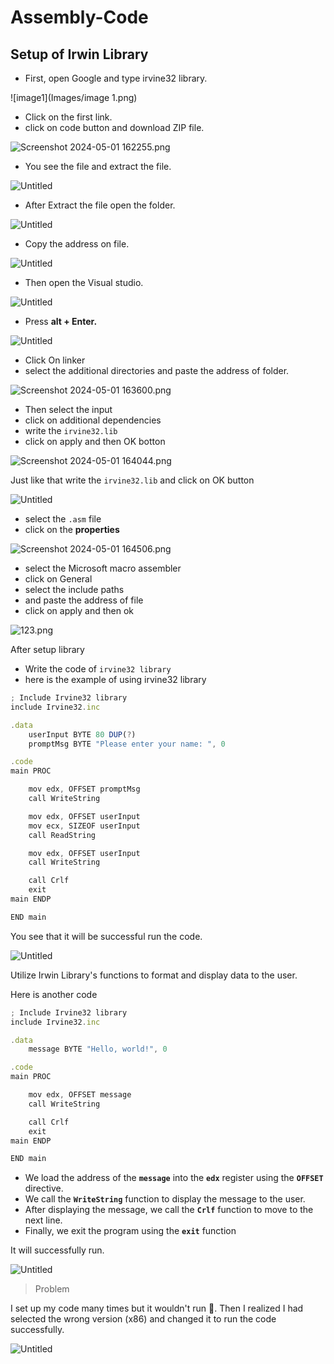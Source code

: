 # Assembly-Code

## Setup of Irwin Library
- First, open Google and type irvine32 library.

![image1](Images/image 1.png)


- Click on the first link.
- click on code button and download ZIP file.

![Screenshot 2024-05-01 162255.png](https://prod-files-secure.s3.us-west-2.amazonaws.com/28ec497c-83dd-4fd2-b320-f5ec3343a26d/38395dc4-35a5-4811-aba3-09f7a4aad7cc/Screenshot_2024-05-01_162255.png)

- You see the file and extract the file.

![Untitled](https://prod-files-secure.s3.us-west-2.amazonaws.com/28ec497c-83dd-4fd2-b320-f5ec3343a26d/607e8c00-6972-46fc-a40a-ad914c291ee5/Untitled.png)

- After Extract the file open the folder.

![Untitled](https://prod-files-secure.s3.us-west-2.amazonaws.com/28ec497c-83dd-4fd2-b320-f5ec3343a26d/41edd425-5118-4061-87c0-be76b25cb8aa/Untitled.png)

- Copy the address on file.

![Untitled](https://prod-files-secure.s3.us-west-2.amazonaws.com/28ec497c-83dd-4fd2-b320-f5ec3343a26d/21664337-d3d2-44b9-8648-4b11e247c407/Untitled.png)

- Then open the Visual studio.

![Untitled](https://prod-files-secure.s3.us-west-2.amazonaws.com/28ec497c-83dd-4fd2-b320-f5ec3343a26d/2d3009a9-95f9-4901-a639-8881c5b3896a/Untitled.png)

- Press **alt + Enter.**

![Untitled](https://prod-files-secure.s3.us-west-2.amazonaws.com/28ec497c-83dd-4fd2-b320-f5ec3343a26d/1f275cdf-8cf1-42b7-80a4-d0ed4eb20ba6/Untitled.png)

- Click On linker
- select the additional directories and paste the address of folder.

![Screenshot 2024-05-01 163600.png](https://prod-files-secure.s3.us-west-2.amazonaws.com/28ec497c-83dd-4fd2-b320-f5ec3343a26d/747e165b-d490-46ee-a360-22eb728975ce/Screenshot_2024-05-01_163600.png)

- Then select the input
- click on additional dependencies
- write the `irvine32.lib`
- click on apply and then OK botton

![Screenshot 2024-05-01 164044.png](https://prod-files-secure.s3.us-west-2.amazonaws.com/28ec497c-83dd-4fd2-b320-f5ec3343a26d/4df129a5-da34-4757-ab77-61623fe68922/Screenshot_2024-05-01_164044.png)

Just like that write the `irvine32.lib` and click on OK button

![Untitled](https://prod-files-secure.s3.us-west-2.amazonaws.com/28ec497c-83dd-4fd2-b320-f5ec3343a26d/acf365e8-055e-4496-a683-d7ca53bd107f/Untitled.png)

- select the `.asm` file
- click on the **properties**

![Screenshot 2024-05-01 164506.png](https://prod-files-secure.s3.us-west-2.amazonaws.com/28ec497c-83dd-4fd2-b320-f5ec3343a26d/88108091-3053-41ca-99cb-2a253e5df46c/Screenshot_2024-05-01_164506.png)

- select the Microsoft macro assembler
- click on General
- select the include paths
- and paste the address of file
- click on apply and then ok

![123.png](https://prod-files-secure.s3.us-west-2.amazonaws.com/28ec497c-83dd-4fd2-b320-f5ec3343a26d/58abca4b-63e1-41b9-9b75-27bc30ce88a6/123.png)

After setup library

- Write the code of `irvine32 library`
- here is the example of using irvine32 library

```jsx
; Include Irvine32 library
include Irvine32.inc

.data
    userInput BYTE 80 DUP(?)    
    promptMsg BYTE "Please enter your name: ", 0

.code
main PROC

    mov edx, OFFSET promptMsg   
    call WriteString          

    mov edx, OFFSET userInput   
    mov ecx, SIZEOF userInput  
    call ReadString            

    mov edx, OFFSET userInput   
    call WriteString           

    call Crlf              
    exit        
main ENDP

END main
```

You see that it will be successful run the code.

![Untitled](https://prod-files-secure.s3.us-west-2.amazonaws.com/28ec497c-83dd-4fd2-b320-f5ec3343a26d/06789477-16a8-4f66-a8b7-9d3e1048f54d/Untitled.png)

Utilize Irwin Library's functions to format and display data to the user.

Here is another code

```jsx
; Include Irvine32 library
include Irvine32.inc

.data
    message BYTE "Hello, world!", 0 

.code
main PROC

    mov edx, OFFSET message  
    call WriteString     

    call Crlf     
    exit
main ENDP

END main
```

- We load the address of the **`message`** into the **`edx`** register using the **`OFFSET`** directive.
- We call the **`WriteString`** function to display the message to the user.
- After displaying the message, we call the **`Crlf`** function to move to the next line.
- Finally, we exit the program using the **`exit`** function

It will successfully run.

![Untitled](https://prod-files-secure.s3.us-west-2.amazonaws.com/28ec497c-83dd-4fd2-b320-f5ec3343a26d/be755f77-01e6-47cb-b9ae-6c817e1b9bc6/Untitled.png)

> Problem
> 

I set up my code many times but it wouldn't run 🥲. Then I realized I had selected the wrong version (x86) and changed it to run the code successfully.

 

![Untitled](https://prod-files-secure.s3.us-west-2.amazonaws.com/28ec497c-83dd-4fd2-b320-f5ec3343a26d/6c0f8c9d-07b1-4fac-aec9-427611b9c665/Untitled.png)
